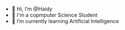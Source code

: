 - 👋 Hi, I’m @Haidy
- 👀 I'm a copmputer Science Student 
- 🌱 I’m currently learning Artificial Intelligence 


<!---
Haidooda/Haidooda is a ✨ special ✨ repository because its `README.md` (this file) appears on your GitHub profile.
You can click the Preview link to take a look at your changes.
--->
